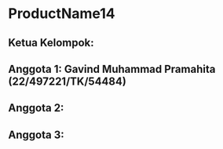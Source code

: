 # ProductName14

## Ketua Kelompok: 
## Anggota 1: Gavind Muhammad Pramahita (22/497221/TK/54484)
## Anggota 2:
## Anggota 3:
